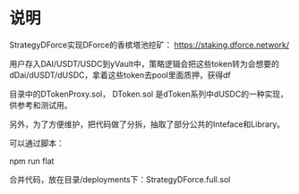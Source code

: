 # 说明

StrategyDForce实现DForce的香槟塔池挖矿： https://staking.dforce.network/

用户存入DAI/USDT/USDC到yVault中，策略逻辑会把这些token转为会想要的dDai/dUSDT/dUSDC，拿着这些token去pool里面质押，获得df

目录中的DTokenProxy.sol， DToken.sol 是dToken系列中dUSDC的一种实现，供参考和测试用。

另外，为了方便维护，把代码做了分拆，抽取了部分公共的Inteface和Library。

可以通过脚本：

npm run flat

合并代码，放在目录/deployments下：StrategyDForce.full.sol





